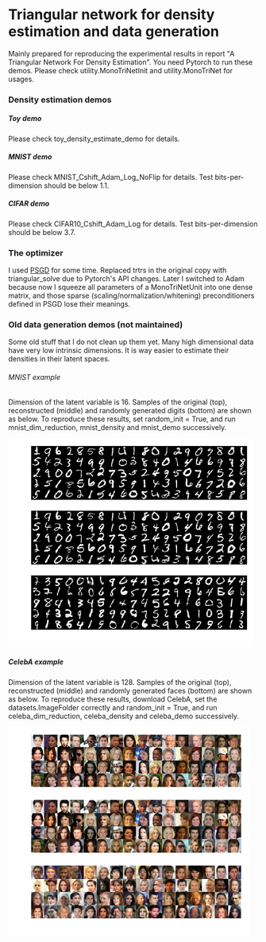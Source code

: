 # Triangular network for density estimation and data generation
Mainly prepared for reproducing the experimental results in report "A Triangular Network For Density Estimation". You need Pytorch to run these demos. Please check utility.MonoTriNetInit and utility.MonoTriNet for usages. 

### Density estimation demos
##### Toy demo
Please check toy_density_estimate_demo for details. 
##### MNIST demo
Please check MNIST_Cshift_Adam_Log_NoFlip for details. Test bits-per-dimension should be below 1.1.
##### CIFAR demo
Please check CIFAR10_Cshift_Adam_Log for details. Test bits-per-dimension should be below 3.7. 

### The optimizer
I used [PSGD](https://github.com/lixilinx/psgd_torch) for some time. Replaced trtrs in the original copy with triangular_solve due to Pytorch's API changes. Later I switched to Adam because now I squeeze all parameters of a MonoTriNetUnit into one dense matrix, and those sparse (scaling/normalization/whitening) preconditioners defined in PSGD lose their meanings. 

### Old data generation demos (not maintained)
Some old stuff that I do not clean up them yet. Many high dimensional data have very low intrinsic dimensions. It is way easier to estimate their densities in their latent spaces.    
###### MNIST example
Dimension of the latent variable is 16. Samples of the original (top), reconstructed (middle) and randomly generated digits (bottom) are shown as below. To reproduce these results, set random_init = True, and run mnist_dim_reduction, mnist_density and mnist_demo successively.         

![alt text](https://github.com/lixilinx/DensityEstimateWithEmpiricallyBijectiveMapping/blob/master/misc/mnist_demo.png)

##### CelebA example
Dimension of the latent variable is 128. Samples of the original (top), reconstructed (middle) and randomly generated faces (bottom) are shown as below. To reproduce these results, download CelebA, set the datasets.ImageFolder correctly and random_init = True, and run celeba_dim_reduction, celeba_density and celeba_demo successively.

![alt text](https://github.com/lixilinx/DensityEstimateWithEmpiricallyBijectiveMapping/blob/master/misc/celeba_demo.png)

